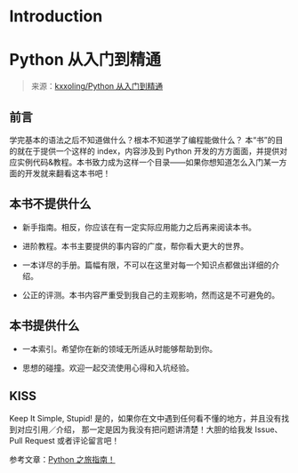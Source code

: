 # Introduction

# Python 从入门到精通

> 来源：[kxxoling/Python 从入门到精通](https://github.com/kxxoling/Python-One-to-Million)

## 前言

学完基本的语法之后不知道做什么？根本不知道学了编程能做什么？ 本“书”的目的就在于提供一个这样的 index，内容涉及到 Python 开发的方方面面，并提供对应实例代码&教程。本书致力成为这样一个目录——如果你想知道怎么入门某一方面的开发就来翻看这本书吧！

## 本书不提供什么

+   新手指南。相反，你应该在有一定实际应用能力之后再来阅读本书。

+   进阶教程。本书主要提供的事内容的广度，帮你看大更大的世界。

+   一本详尽的手册。篇幅有限，不可以在这里对每一个知识点都做出详细的介绍。

+   公正的评测。本书内容严重受到我自己的主观影响，然而这是不可避免的。

## 本书提供什么

+   一本索引。希望你在新的领域无所适从时能够帮助到你。

+   思想的碰撞。欢迎一起交流使用心得和入坑经验。

## KISS

Keep It Simple, Stupid! 是的，如果你在文中遇到任何看不懂的地方，并且没有找到对应引用／介绍， 那一定是因为我没有把问题讲清楚！大胆的给我发 Issue、Pull Request 或者评论留言吧！

参考文章：[Python 之旅指南！](http://docs.python-guide.org/en/latest/)
